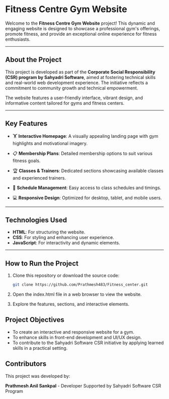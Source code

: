 # **Fitness Centre Gym Website**

Welcome to the **Fitness Centre Gym Website** project! This dynamic and engaging website is designed to showcase a professional gym's offerings, promote fitness, and provide an exceptional online experience for fitness enthusiasts.

---

## **About the Project**

This project is developed as part of the **Corporate Social Responsibility (CSR) program by Sahyadri Software**, aimed at fostering technical skills and real-world web development experience. The initiative reflects a commitment to community growth and technical empowerment.

The website features a user-friendly interface, vibrant design, and informative content tailored for gyms and fitness centers.

---

## **Key Features**

- 🏋️ **Interactive Homepage**: A visually appealing landing page with gym highlights and motivational imagery.
- 📋 **Membership Plans**: Detailed membership options to suit various fitness goals.
- 🏆 **Classes & Trainers**: Dedicated sections showcasing available classes and experienced trainers.
- 📅 **Schedule Management**: Easy access to class schedules and timings.

- 💻 **Responsive Design**: Optimized for desktop, tablet, and mobile users.

---

## **Technologies Used**

- **HTML**: For structuring the website.
- **CSS**: For styling and enhancing user experience.
- **JavaScript**: For interactivity and dynamic elements.

---

## **How to Run the Project**

1. Clone this repository or download the source code:
   ```bash
   git clone https://github.com/Prathmesh483/Fitness_center.git

2. Open the index.html file in a web browser to view the website.

3. Explore the features, sections, and interactive elements.

## **Project Objectives**
- To create an interactive and responsive website for a gym.
- To enhance skills in front-end development and UI/UX design.
- To contribute to the Sahyadri Software CSR initiative by applying learned skills in a practical setting.

## **Contributors**
This project was developed by:

**Prathmesh Anil Sankpal** - Developer
    Supported by Sahyadri Software CSR Program